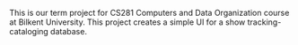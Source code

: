 This is our term project for CS281 Computers and Data Organization course at Bilkent University. This project creates a simple UI for a show tracking-cataloging database. 

